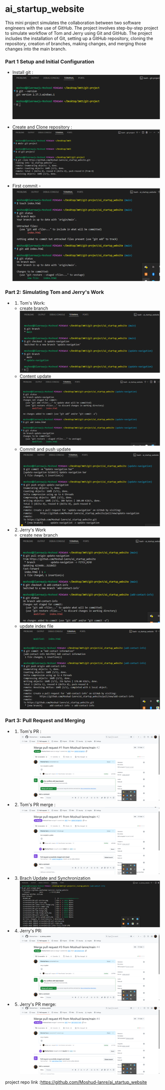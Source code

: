 # ai_startup_website

This mini project simulates the collaboration between two software engineers with the use of GitHub.
The project involves step-by-step project to simulate workflow of Tom and Jerry using Git and GitHub. The project includes the installation of Git, setting up a GitHub repository, cloning the repository, creation of branches, making changes, and merging those changes into the main branch.

### Part 1 Setup and Initial Configuration

- Install git : ![git_install_proof](screenshots/01-git-version.png)

- Create and Clone repository : ![create_repo](screenshots/02-git-clone.png)

- First commit - ![first_commit](screenshots/03-index-first-change.png)

### Part 2: Simulating Tom and Jerry's Work

- 1. Tom's Work:
  - create branch ![update-navigation-branch](screenshots/05-git-branch.png)
  - Content update ![index_update](screenshots/06-tom-change.png)
  - Commit and push update ![push_update](screenshots/07-tom-change-push.png)
- 2. Jerry's Work
  - create new branch ![contact-info-branch](screenshots/08-pull-update.png)
  - update index file ![contact-info-update](screenshots/09-jerry-updade-push.png)

### Part 3: Pull Request and Merging

- 1. Tom's PR : ![tom_pr](screenshots/tom-pr.png)
- 2. Tom's PR merge : ![tom_pr_merge](screenshots/tom-pr-merge.png)
- 3. Brach Update and Synchronization ![branch_update](screenshots/jerry-git-pull.png)
- 4. Jerry's PR: ![jerry_pr](screenshots/jerry-pr.png)
- 5. Jerry's PR merge: ![jerry_pr_merge](screenshots/jerry-pr-merge.png)

project repo link :https://github.com/Moshud-lanre/ai_startup_website
